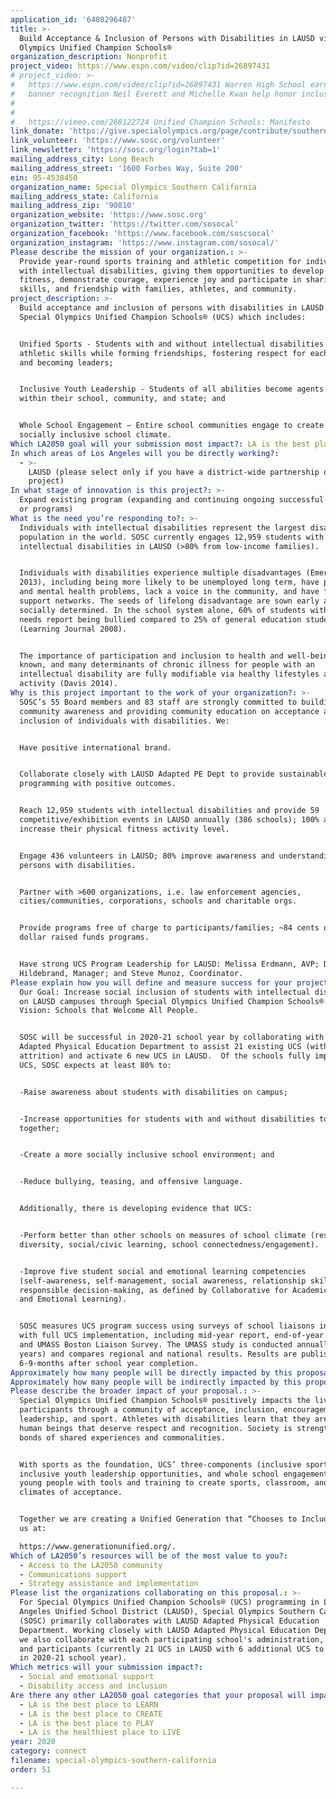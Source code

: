 ```yaml
---
application_id: '6408296487'
title: >-
  Build Acceptance & Inclusion of Persons with Disabilities in LAUSD via Special
  Olympics Unified Champion Schools®
organization_description: Nonprofit
project_video: https://www.espn.com/video/clip?id=26897431
# project_video: >-
#   https://www.espn.com/video/clip?id=26897431 Warren High School earns top-5
#   banner recognition Neil Everett and Michelle Kwan help honor inclusive culture
# 
# 
#   https://vimeo.com/268122724 Unified Champion Schools: Manifesto 
link_donate: 'https://give.specialolympics.org/page/contribute/southerncalifornia19'
link_volunteer: 'https://www.sosc.org/volunteer'
link_newsletter: 'https://sosc.org/login?tab=1'
mailing_address_city: Long Beach
mailing_address_street: '1600 Forbes Way, Suite 200'
ein: 95-4538450
organization_name: Special Olympics Southern California
mailing_address_state: California
mailing_address_zip: '90810'
organization_website: 'https://www.sosc.org'
organization_twitter: 'https://twitter.com/sosocal'
organization_facebook: 'https://www.facebook.com/soscsocal'
organization_instagram: 'https://www.instagram.com/sosocal/'
Please describe the mission of your organization.: >-
  Provide year-round sports training and athletic competition for individuals
  with intellectual disabilities, giving them opportunities to develop physical
  fitness, demonstrate courage, experience joy and participate in sharing gifts,
  skills, and friendship with families, athletes, and community.
project_description: >-
  Build acceptance and inclusion of persons with disabilities in LAUSD via
  Special Olympics Unified Champion Schools® (UCS) which includes:


  Unified Sports - Students with and without intellectual disabilities develop
  athletic skills while forming friendships, fostering respect for each other,
  and becoming leaders; 


  Inclusive Youth Leadership - Students of all abilities become agents of change
  within their school, community, and state; and


  Whole School Engagement – Entire school communities engage to create a
  socially inclusive school climate.
Which LA2050 goal will your submission most impact?: LA is the best place to CONNECT
In which areas of Los Angeles will you be directly working?:
  - >-
    LAUSD (please select only if you have a district-wide partnership or
    project)
In what stage of innovation is this project?: >-
  Expand existing program (expanding and continuing ongoing successful projects
  or programs)
What is the need you’re responding to?: >-
  Individuals with intellectual disabilities represent the largest disabled
  population in the world. SOSC currently engages 12,959 students with
  intellectual disabilities in LAUSD (>80% from low-income families).


  Individuals with disabilities experience multiple disadvantages (Emerson
  2013), including being more likely to be unemployed long term, have physical
  and mental health problems, lack a voice in the community, and have fewer
  support networks. The seeds of lifelong disadvantage are sown early and are
  socially determined. In the school system alone, 60% of students with special
  needs report being bullied compared to 25% of general education students
  (Learning Journal 2008).


  The importance of participation and inclusion to health and well‐being is well
  known, and many determinants of chronic illness for people with an
  intellectual disability are fully modifiable via healthy lifestyles and
  activity (Davis 2014).
Why is this project important to the work of your organization?: >-
  SOSC’s 55 Board members and 83 staff are strongly committed to building
  community awareness and providing community education on acceptance and
  inclusion of individuals with disabilities. We:


  Have positive international brand.


  Collaborate closely with LAUSD Adapted PE Dept to provide sustainable UCS
  programming with positive outcomes.


  Reach 12,959 students with intellectual disabilities and provide 59
  competitive/exhibition events in LAUSD annually (386 schools); 100% athletes
  increase their physical fitness activity level.


  Engage 436 volunteers in LAUSD; 80% improve awareness and understanding of
  persons with disabilities.


  Partner with >600 organizations, i.e. law enforcement agencies,
  cities/communities, corporations, schools and charitable orgs.


  Provide programs free of charge to participants/families; ~84 cents of every
  dollar raised funds programs.


  Have strong UCS Program Leadership for LAUSD: Melissa Erdmann, AVP; Dustin
  Hildebrand, Manager; and Steve Munoz, Coordinator.
Please explain how you will define and measure success for your project.: >-
  Our Goal: Increase social inclusion of students with intellectual disabilities
  on LAUSD campuses through Special Olympics Unified Champion Schools®. Our
  Vision: Schools that Welcome All People.


  SOSC will be successful in 2020-21 school year by collaborating with LAUSD’s
  Adapted Physical Education Department to assist 21 existing UCS (with <10%
  attrition) and activate 6 new UCS in LAUSD.  Of the schools fully implementing
  UCS, SOSC expects at least 80% to:


  -Raise awareness about students with disabilities on campus; 


  -Increase opportunities for students with and without disabilities to work
  together;


  -Create a more socially inclusive school environment; and 


  -Reduce bullying, teasing, and offensive language.


  Additionally, there is developing evidence that UCS:


  -Perform better than other schools on measures of school climate (respect for
  diversity, social/civic learning, school connectedness/engagement). 


  -Improve five student social and emotional learning competencies
  (self-awareness, self-management, social awareness, relationship skills, and
  responsible decision-making, as defined by Collaborative for Academic, Social,
  and Emotional Learning).


  SOSC measures UCS program success using surveys of school liaisons in schools
  with full UCS implementation, including mid-year report, end-of-year report,
  and UMASS Boston Liaison Survey. The UMASS study is conducted annually (11+
  years) and compares regional and national results. Results are published
  6-9-months after school year completion.
Approximately how many people will be directly impacted by this proposal?: '1555'
Approximately how many people will be indirectly impacted by this proposal?: '30590'
Please describe the broader impact of your proposal.: >-
  Special Olympics Unified Champion Schools® positively impacts the lives of all
  participants through a community of acceptance, inclusion, encouragement,
  leadership, and sport. Athletes with disabilities learn that they are valued
  human beings that deserve respect and recognition. Society is strengthened by
  bonds of shared experiences and commonalities.


  With sports as the foundation, UCS’ three-components (inclusive sports,
  inclusive youth leadership opportunities, and whole school engagement) equip
  young people with tools and training to create sports, classroom, and school
  climates of acceptance. 


  Together we are creating a Unified Generation that “Chooses to Include.”  Join
  us at:

  https://www.generationunified.org/.
Which of LA2050’s resources will be of the most value to you?:
  - Access to the LA2050 community
  - Communications support
  - Strategy assistance and implementation
Please list the organizations collaborating on this proposal.: >-
  For Special Olympics Unified Champion Schools® (UCS) programming in Los
  Angeles Unified School District (LAUSD), Special Olympics Southern California
  (SOSC) primarily collaborates with LAUSD Adapted Physical Education
  Department. Working closely with LAUSD Adapted Physical Education Department,
  we also collaborate with each participating school's administration, liaison,
  and participants (currently 21 UCS in LAUSD with 6 additional UCS to be added
  in 2020-21 school year). 
Which metrics will your submission impact?:
  - Social and emotional support
  - Disability access and inclusion
Are there any other LA2050 goal categories that your proposal will impact?:
  - LA is the best place to LEARN
  - LA is the best place to CREATE
  - LA is the best place to PLAY
  - LA is the healthiest place to LIVE
year: 2020
category: connect
filename: special-olympics-southern-california
order: 51

---
```

